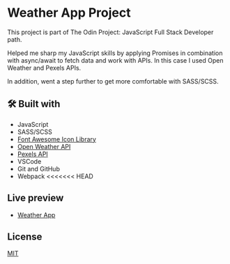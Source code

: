 # Weather App Project

This project is part of The Odin Project: JavaScript Full Stack Developer path.

Helped me sharp my JavaScript skills by applying Promises in combination with async/await to fetch data and work with APIs. In this case I used Open Weather and Pexels APIs.

In addition, went a step further to get more comfortable with SASS/SCSS.

## 🛠️ Built with

- JavaScript
- SASS/SCSS
- [Font Awesome Icon Library](https://fontawesome.com/ 'Font Awesome Icon Library')
- [Open Weather API](https://openweathermap.org/api 'Open Weather API')
- [Pexels API](https://www.pexels.com/api/documentation/ 'Pexels API')
- VSCode
- Git and GitHub
- Webpack
  <<<<<<< HEAD

## Live preview

- [Weather App](https://kazmonroy.github.io/weather-app-js/)

## License

[MIT](https://choosealicense.com/licenses/mit/)
